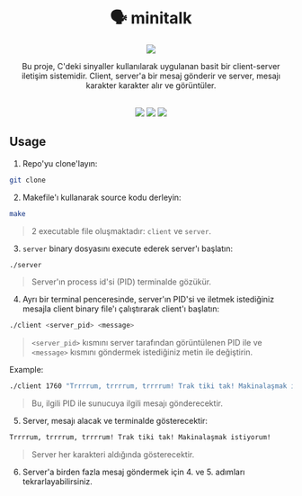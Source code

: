 <div align="center">
	<h1>🗣️ minitalk</h1>
  <img src="https://i.redd.it/d1od5plmoeiz.jpg"/>
	<p>Bu proje, C'deki sinyaller kullanılarak uygulanan basit bir client-server iletişim sistemidir. Client, server'a bir mesaj gönderir ve server, mesajı karakter karakter alır ve görüntüler.</p>
   <br />
	<img src="https://img.shields.io/badge/norminette-passing-success"/>
	<a href="https://developer.apple.com/library/archive/documentation/Performance/Conceptual/ManagingMemory/Articles/FindingLeaks.html"><img src="https://img.shields.io/badge/leaks-none-success" /></a>
	<img src="https://img.shields.io/badge/-100%2F125-success?logo=42&logoColor=fff" />
</div>

## Usage

1. Repo'yu clone'layın:

```bash
git clone 
```

2. Makefile'ı kullanarak source kodu derleyin:
```bash
make
```

> 2 executable file oluşmaktadır: `client` ve `server`.

3. `server` binary dosyasını execute ederek server'ı başlatın:
```bash
./server
```

> Server'ın process id'si (PID) terminalde gözükür.

4. Ayrı bir terminal penceresinde, server'ın PID'si ve iletmek istediğiniz mesajla client binary file'ı çalıştırarak client'ı başlatın:

```bash
./client <server_pid> <message>
```

> `<server_pid>` kısmını server tarafından görüntülenen PID ile ve `<message>` kısmını göndermek istediğiniz metin ile değiştirin.

Example:
```bash
./client 1760 "Trrrrum, trrrrum, trrrrum! Trak tiki tak! Makinalaşmak istiyorum!"
```

> Bu, ilgili PID ile sunucuya ilgili mesajı gönderecektir.

5. Server, mesajı alacak ve terminalde gösterecektir:

```bash
Trrrrum, trrrrum, trrrrum! Trak tiki tak! Makinalaşmak istiyorum!
```

> Server her karakteri aldığında gösterecektir.

6. Server'a birden fazla mesaj göndermek için 4. ve 5. adımları tekrarlayabilirsiniz.


